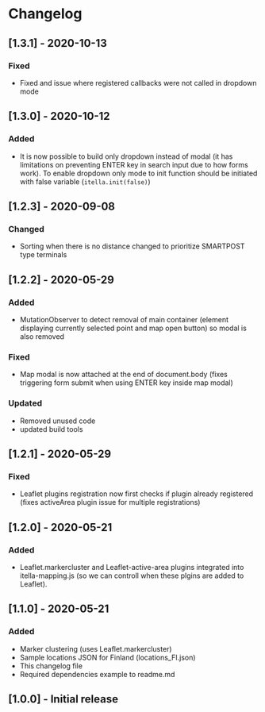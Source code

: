 # Changelog

## [1.3.1] - 2020-10-13
### Fixed
- Fixed and issue where registered callbacks were not called in dropdown mode

## [1.3.0] - 2020-10-12
### Added
- It is now possible to build only dropdown instead of modal (it has limitations on preventing ENTER key in search input due to how forms work). To enable dropdown only mode to init function should be initiated with false variable (`itella.init(false)`)

## [1.2.3] - 2020-09-08
### Changed
- Sorting when there is no distance changed to prioritize SMARTPOST type terminals

## [1.2.2] - 2020-05-29
### Added
- MutationObserver to detect removal of main container (element displaying currently selected point and map open button) so modal is also removed

### Fixed
- Map modal is now attached at the end of document.body (fixes triggering form submit when using ENTER key inside map modal)

### Updated
- Removed unused code
- updated build tools

## [1.2.1] - 2020-05-29
### Fixed
- Leaflet plugins registration now first checks if plugin already registered (fixes activeArea plugin issue for multiple registrations)

## [1.2.0] - 2020-05-21
### Added
- Leaflet.markercluster and Leaflet-active-area plugins integrated into itella-mapping.js (so we can controll when these plgins are added to Leaflet).

## [1.1.0] - 2020-05-21
### Added
- Marker clustering (uses Leaflet.markercluster)
- Sample locations JSON for Finland (locations_FI.json)
- This changelog file
- Required dependencies example to readme.md

## [1.0.0] - Initial release